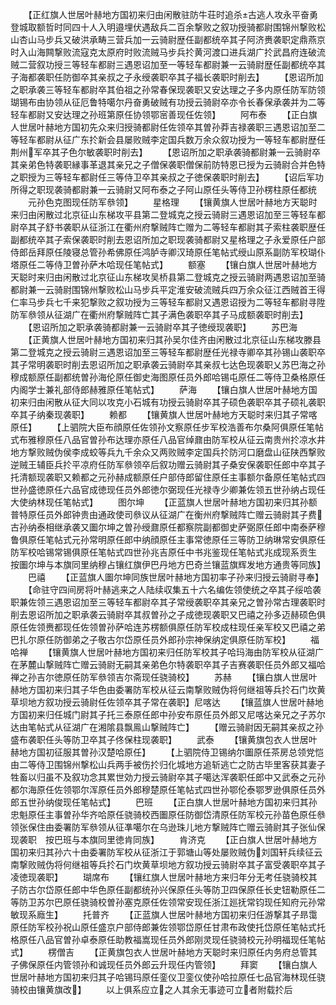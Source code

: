 <!-- { "loadSidebar": true } -->
　　【正红旗人世居叶赫地方国初来归由闲散驻防牛荘时追杀古逃人攻永平奋勇登城取额哲时同四十人入明邉埋伏遇敌兵二百余撃败之叙功授骑都尉围锦州撃败松山杏山马步兵又破洪承畴三营兵加一云骑尉歴任副都统卒其子阿济赉袭职定鼎燕京时入山海闗撃败流寇克太原府时败流贼马步兵扵黄河渡口进兵湖广扵武昌府连破流贼二营叙功授三等轻车都尉三遇恩诏加至一等轻车都尉兼一云骑尉歴任副都统卒其子海都袭职任防御卒其亲叔之子永绶袭职卒其子福长袭职时削去】
　　【恩诏所加之职承袭三等轻车都尉卒其伯祖之孙常春保现袭职又安达理之子多内原任防军防领瑚锡布由协领从征厄鲁特噶尔丹奋勇破贼有功授云骑尉卒亦令长春保承袭并为二等轻车都尉又安达理之孙班第原任协领鄂宻善现任佐领】
　　阿布泰
　　【正白旗人世居叶赫地方国初先众来归授骑都尉任佐领卒其曽孙莽吉禄袭职三遇恩诏加至二等轻车都尉从征广东扵新会县屡败贼李定国兵数万余众叙功授为一等轻车都尉歴任荆州军卒其子色尔敏袭职时削去】
　　【恩诏所加之职承袭骑都尉兼一云骑尉卒其亲弟色特袭职縁事革退其亲兄之子僧保袭职僧保前防特恩已授为云骑尉合并色特之职授为三等轻车都尉任三等侍卫卒其亲叔之子徳保袭职时削去】
　　【诏后军功所得之职现袭骑都尉兼一云骑尉又阿布泰之子阿山原任头等侍卫孙楞柱原任都统
　　元孙色克图现任防军叅领】
　　星格理
　　【镶黄旗人世居叶赫地方天聪时来归由闲散过北京征山东梯攻平县第二登城克之授云骑尉三遇恩诏加至三等轻车都尉卒其子舒书袭职从征浙江在衢州府撃贼阵亡赠为二等轻车都尉其子索柱袭职歴任副都统卒其子索保袭职时削去恩诏所加之职现袭骑都尉又星格理之子永爱原任户部侍郎岳拜原任陵寝总管孙希佛原任鸿胪寺卿汉琦原任笔帖式绶山原系副防军校瑚仆塔原任二等侍卫曽孙萨木哈现任笔帖式】
　　额塞
　　【镶白旗人世居叶赫地方天聪时来归由闲散过北京征山东梯攻吴桥县第二登城克之授云骑尉两遇恩诏加至骑都尉兼一云骑尉围锦州撃败松山马步兵平定淮安破流贼兵四万余众征江西贼首王得仁率马步兵七千来犯撃败之叙功授为三等轻车都尉又遇恩诏授为二等轻车都尉寻陞防军叅领从征湖广在衢州府撃贼阵亡其子满色袭职卒其子马成额袭职时削去】
　　【恩诏所加之职承袭骑都尉兼一云骑尉卒其子徳绶现袭职】
　　苏巴海
　　【正黄旗人世居叶赫地方国初来归其孙吴尔佳齐由闲散过北京征山东梯攻滕县第二登城克之授云骑尉三遇恩诏加至三等轻车都尉歴任光禄寺卿卒其孙锡山袭职卒其子常明袭职时削去恩诏所加之职承袭云骑尉卒其亲叔七达色现袭职乂苏巴海之孙穆成额原任副都统曽孙海伦原任御史海图原任员外郎哈锡屯原任二等侍卫桑格原任内阁学士兼礼部侍郎赫雅原任笔帖式】
　　萨海
　　【镶白旗人世居叶赫地方国初来归由闲散从征大同以攻克小石城有功授云骑尉卒其子硕色袭职卒其子硕礼袭职卒其子纳秦现袭职】
　　赖都
　　【镶黄旗人世居叶赫地方天聪时来归其子常喀原任】
　　【上驷院大臣布顔原任佐领孙文察原任步军校浩善布尔桑阿俱原任笔帖式布雅穆原任八品官曽孙布达理亦原任八品官绰鼐由防军校从征云南贵州扵凉水井地方撃败贼伪侯李成蛟等兵九千余众又两败贼李定国兵扵防河口磨盘山征陕西撃败逆贼王辅臣兵扵平凉府任防军叅领卒后叙功赠云骑尉其子桑安保袭职任郎中卒其子托清额现袭职又赖都之元孙赫成额原任户部侍郎留住原任主事额尔备原任笔帖式四世孙盛徳原任六品官成徳现任员外郎徳尔弼现任光禄寺少卿兼佐领五世孙纳占现任大使纳林现任笔帖式】
　　图尔坤
　　【正蓝旗人世居叶赫地方国初来归其孙额普特原任员外郎钟贵由通政使司叅议从征湖广在衡州府撃贼阵亡赠云骑尉其子费古孙纳泰相继承袭又圗尔坤之曽孙绶鼐原任都察院副都御史萨弼原任郎中南泰萨穆鲁俱原任笔帖式元孙常明原任郎中纳顔原任主事常徳原任三等防卫纳琳常安俱原任防军校哈锡常锡俱原任笔帖式四世孙兆吉原任中书兆鉴现任笔帖式兆成现系贡生　按圗尔坤与本旗同里纳穆占镶红旗伊巴丹地方巴奇兰镶蓝旗辉发地方通贵等同族】
　　巴禧
　　【正蓝旗人圗尔坤同族世居叶赫地方国初率子孙来归授云骑尉寻奉】
　　【命驻守四间房将叶赫逃来之人陆续収集五十六名编佐领使统之卒其子绥哈袭职兼佐领三遇恩诏加至三等轻车都尉卒其子常绶袭职卒其亲兄之曽孙常古理袭职时削去恩诏所加之职承袭云骑尉卒其叔曽孙之子成徳现袭职又巴禧之孙多迈赫硕色俱原任佐领赉都现任佐领曽孙萨哈连苏楞额俱原任防军校成柱现任亲军校又巴禧之弟巴扎尔原任防御弟之子敬古尔岱原任员外郎孙宗神保纳定俱原任防军校】
　　福哈禅
　　【镶黄旗人世居叶赫地方国初来归任防军校其子哈玛海由防军校从征湖广在茅麓山撃贼阵亡赠云骑尉无嗣其亲弟色尔特袭职卒其子吉赛袭职任员外郎又福哈禅之孙吉尔徳原任防军叅领吉尔斋现任骁骑校】
　　苏赫
　　【镶白旗人世居叶赫地方国初来归其子华色由委署防军校从征云南撃败贼伪将何继祖等兵扵石门坎黄草坝地方叙功授云骑尉任佐领卒其子常在袭职】尼喀达
　　【镶蓝旗人世居叶赫地方国初来归任城门尉其子托三泰原任郎中孙安布原任员外郎又尼喀达亲兄之子苏尔达由笔帖式从征湖广在湘隂县飘鳯山撃贼阵亡】
　　【赠云骑尉因无嗣其亲叔之孙盛布袭职任头等防卫卒其子佟保柱现袭职】
　　武泰
　　【镶黄旗包衣人世居叶赫地方国初征服其曽孙汉楚哈原任】
　　【上驷院侍卫锡纳尔圗原任茶房总领党恺由二等侍卫围锦州撃松山兵两手被伤扵归化城地方追斩逃亡之防古毕里客获其妻子牲畜以归虽不及叙功念其累世効力授云骑尉卒其子噶达浑袭职任郎中又武泰之元孙都尔海原任佐领鄂尔浑原任员外郎穆楚原任笔帖式四世孙鄂伦泰鄂罗逊俱原任员外郎五世孙纳俊现任笔帖式】
　　巴班
　　【正白旗人世居叶赫地方国初来归其孙忠魁原任主事曽孙华齐哈原任骁骑校西圗原任防御岱清原任防军校元孙苗色原任叅领张保住由委署防军叅领从征凖噶尔在乌逊珠儿地方撃贼阵亡赠云骑尉其子张仙保现袭职　按巴班与本旗同里徳肯同族】
　　肯济克
　　【正白旗人世居叶赫地方国初来归其孙六十由委署防军校从征浙江于郭塘山等处屡败贼伪刘国轩兵续征云南撃败贼伪将何继祖等兵扵石门坎黄草坝地方叙功授云骑尉卒其子富受袭职卒其子凌徳现袭职】
　　瑚席布
　　【镶红旗人世居叶赫地方来归年分无考任骁骑校其子防古尔岱原任郎中华色原任副都统孙兴保原任头等防卫四保原任长史钮勒原任二等防卫苏尔巴原任骁骑校曽孙塞克原任佐领常安现任浙江廵抚常钧现任知府元孙常敏现系廕生】
　　托普齐
　　【正蓝旗人世居叶赫地方国初来归任游撃其子昻霭原任防军校孙祝山原任盛京户部侍郎兼佐领鄂岱原任甘肃布政使托岱原任笔帖式托格原任八品官曽孙卓泰原任助教福嵩现任员外郎刚灵现任骁骑校元孙明福现任笔帖式】
　　楞僧吉
　　【正黄旗包衣人世居叶赫地方天聪时来归原任内务府总管其子佛保原任内管领孙和诚现任员外郎云升现任内管领】
　　拜窦
　　【镶白旗人世居叶赫地方国初来归其子哈锡玛原任銮仪卫銮仪使孙哈拉原任七品官海林现任骁骑校由镶黄旗改】
　　以上俱系应立之人其余无事迹可立者附载扵后
